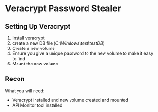 # **Veracrypt Password Stealer**

## **Setting Up Veracrypt**

1. Install veracrypt
2. create a new DB file (*C:\Windows\test\testDB*)
3. Create a new volume
4. Ensure you give a unique password to the new volume to make it easy to find
5. Mount the new volume

## **Recon**

What you will need:
- Veracrypt installed and new volume created and mounted
- API Monitor tool installed

